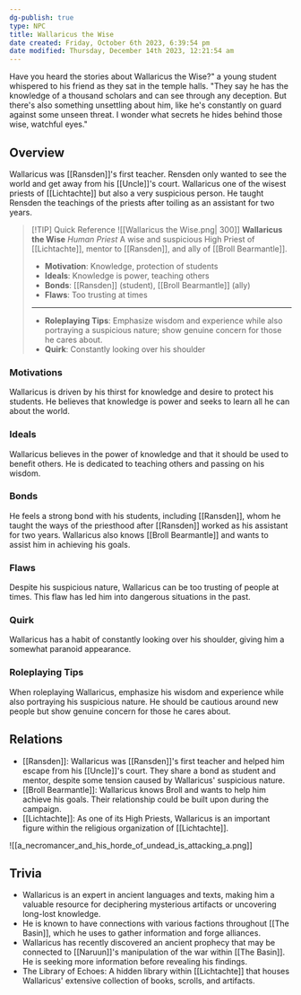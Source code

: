 ```yaml
---
dg-publish: true
type: NPC
title: Wallaricus the Wise
date created: Friday, October 6th 2023, 6:39:54 pm
date modified: Thursday, December 14th 2023, 12:21:54 am
---
```


Have you heard the stories about Wallaricus the Wise?" a young student whispered to his friend as they sat in the temple halls. "They say he has the knowledge of a thousand scholars and can see through any deception. But there's also something unsettling about him, like he's constantly on guard against some unseen threat. I wonder what secrets he hides behind those wise, watchful eyes."

## Overview

Wallaricus was [[Ransden]]'s first teacher. Rensden only wanted to see the world and get away from his [[Uncle]]'s court. Wallaricus one of the wisest priests of [[Lichtachte]] but also a very suspicious person. He taught Rensden the teachings of the priests after toiling as an assistant for two years.

> [!TIP] Quick Reference
> ![[Wallaricus the Wise.png| 300]] 
> **Wallaricus the Wise** _Human Priest_ 
>  A wise and suspicious High Priest of [[Lichtachte]], mentor to [[Ransden]], and ally of [[Broll Bearmantle]].
>- **Motivation**: Knowledge, protection of students
>- **Ideals**: Knowledge is power, teaching others
>- **Bonds**: [[Ransden]] (student), [[Broll Bearmantle]] (ally)
>- **Flaws**: Too trusting at times
> ____
>- **Roleplaying Tips**: Emphasize wisdom and experience while also portraying a suspicious nature; show genuine concern for those he cares about.
>-  **Quirk**: Constantly looking over his shoulder

### Motivations

Wallaricus is driven by his thirst for knowledge and desire to protect his students. He believes that knowledge is power and seeks to learn all he can about the world.

### Ideals

Wallaricus believes in the power of knowledge and that it should be used to benefit others. He is dedicated to teaching others and passing on his wisdom.

### Bonds

He feels a strong bond with his students, including [[Ransden]], whom he taught the ways of the priesthood after [[Ransden]] worked as his assistant for two years. Wallaricus also knows [[Broll Bearmantle]] and wants to assist him in achieving his goals.

### Flaws

Despite his suspicious nature, Wallaricus can be too trusting of people at times. This flaw has led him into dangerous situations in the past.

### Quirk

Wallaricus has a habit of constantly looking over his shoulder, giving him a somewhat paranoid appearance.

### Roleplaying Tips

When roleplaying Wallaricus, emphasize his wisdom and experience while also portraying his suspicious nature. He should be cautious around new people but show genuine concern for those he cares about.

## Relations
- [[Ransden]]: Wallaricus was [[Ransden]]'s first teacher and helped him escape from his [[Uncle]]'s court. They share a bond as student and mentor, despite some tension caused by Wallaricus' suspicious nature.
- [[Broll Bearmantle]]: Wallaricus knows Broll and wants to help him achieve his goals. Their relationship could be built upon during the campaign.
- [[Lichtachte]]: As one of its High Priests, Wallaricus is an important figure within the religious organization of [[Lichtachte]].

![[a_necromancer_and_his_horde_of_undead_is_attacking_a.png]]

## Trivia

- Wallaricus is an expert in ancient languages and texts, making him a valuable resource for deciphering mysterious artifacts or uncovering long-lost knowledge.
- He is known to have connections with various factions throughout [[The Basin]], which he uses to gather information and forge alliances.
- Wallaricus has recently discovered an ancient prophecy that may be connected to [[Naruun]]'s manipulation of the war within [[The Basin]]. He is seeking more information before revealing his findings.
- The Library of Echoes: A hidden library within [[Lichtachte]] that houses Wallaricus' extensive collection of books, scrolls, and artifacts.
